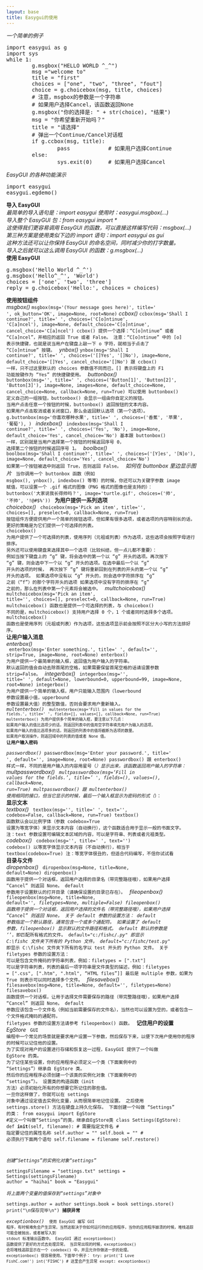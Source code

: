 ```yaml
---
layout: base
title: Easygui的使用
---
```

*一个简单的例子*
<pre>
import easygui as g
import sys
while 1:
        g.msgbox("HELLO WORLD ^_^")
        msg ="welcome to"
        title = "first"
        choices = ["one", "two", "three", "fout"]     
        choice = g.choicebox(msg, title, choices)
        # 注意，msgbox的参数是一个字符串
        # 如果用户选择Cancel，该函数返回None
        g.msgbox("你的选择是: " + str(choice), "结果")
        msg = "你希望重新开始吗？"
        title = "请选择"
        # 弹出一个Continue/Cancel对话框
        if g.ccbox(msg, title):
                pass            # 如果用户选择Continue
        else:
                sys.exit(0)     # 如果用户选择Cancel
</pre>
*EasyGUI 的各种功能演示*
<pre>
import easygui
easygui.egdemo()
</pre>
**导入 EasyGUI**  
*最简单的导入语句是：import easygui*
*使用时：easygui.msgbox(...)*    
_导入整个 EasyGUI 包：from easygui import *_  
*这使得我们更容易调用 EasyGUI 的函数，可以直接这样编写代码：msgbox(...)*   
*第三种方案是使用类似下边的 import 语句：import easygui as gui*    
*这种方法还可以让你保持 EasyGUI 的命名空间，同时减少你的打字数量。*    
*导入之后就可以这么调用 EasyGUI 的函数：g.msgbox(...)*    
**使用 EasyGUI**
<pre>
g.msgbox('Hello World ^_^')
g.msgbox('Hello^_^', 'World')
choices = ['one', 'two', 'three']
reply = g.choicebox('Hello:', choices = choices)
</pre>
**使用按钮组件**  
*msgbox()*
<code>msgbox(msg='(Your message goes here)', title=' ', ok_button='OK', image=None, root=None)</code>
*ccbox()*
<code>ccbox(msg='Shall I continue?', title=' ', choices=('C[o]ntinue', 'C[a]ncel'), image=None, default_choice='C[o]ntinue', cancel_choice='C[a]ncel')
ccbox() 提供一个选择：“C[o]ntinue” 或者 “C[a]ncel”，并相应的返回 True 或者 False。
注意：“C[o]ntinue” 中的 [o] 表示快捷键，也就是说当用户在键盘上敲一下 o 字符，就相当于点击了 “C[o]ntinue” 按键。
</code>
*ynbox()*
<code>ynbox(msg='Shall I continue?', title=' ', choices=('[<F1>]Yes', '[<F2>]No'), image=None, default_choice='[<F1>]Yes', cancel_choice='[<F2>]No')
跟 ccbox() 一样，只不过这里默认的 choices 参数值不同而已，[] 表示将键盘上的 F1 功能按键作为 “Yes” 的快捷键使用。
</code>
*buttonbox()*
<code>
buttonbox(msg='', title=' ', choices=('Button[1]', 'Button[2]', 'Button[3]'), image=None, images=None, default_choice=None, cancel_choice=None, callback=None, run=True)
可以使用 buttonbox() 定义自己的一组按钮，buttonbox() 会显示一组由你自定义的按钮。
当用户点击任意一个按钮的时候，buttonbox() 返回按钮的文本内容。
如果用户点击取消或者关闭窗口，那么会返回默认选项（第一个选项）。
g.buttonbox(msg='你喜欢哪种水果', title=' ', choices=('香蕉', '苹果', '葡萄'), )
</code>
*indexbox()*
<code>
indexbox(msg='Shall I continue?', title=' ', choices=('Yes', 'No'), image=None, default_choice='Yes', cancel_choice='No')
基本跟 buttonbox() 一样，区别就是当用户选择第一个按钮的时候返回序号 0， 选择第二个按钮的时候返回序号 1。
</code>
*boolbox()*
<code>
boolbox(msg='Shall I continue?', title=' ', choices=('[Y]es', '[N]o'), image=None, default_choice='Yes', cancel_choice='No')
如果第一个按钮被选中则返回 True，否则返回 False。
</code>
*如何在 buttonbox 里边显示图片*
<code>
当你调用一个 buttonbox 函数（例如 msgbox(), ynbox(), indexbox() 等等）的时候，你还可以为关键字参数 image 赋值，可以设置一个 .gif 格式的图像（PNG 格式的图像也是支持的）：
buttonbox('大家说我长得帅吗？', image='turtle.gif', choices=('帅', '不帅', '!@#$%'))
</code>
**为用户提供一系列选项**  
*choicebox()*
<code>
choicebox(msg='Pick an item', title='', choices=[], preselect=0, callback=None, run=True)
按钮组件方便提供用户一个简单的按钮选项，但如果有很多选项，或者选项的内容特别长的话，更好的策略是为它们提供一个可选择的列表。
choicebox() 为用户提供了一个可选择的列表，使用序列（元祖或列表）作为选项，这些选项会按照字母进行排序。
另外还可以使用键盘来选择其中一个选项（比较纠结，但一点儿都不重要）：
例如当按下键盘上的 “g” 键，将会选中的第一个以 “g” 开头的选项。再次按下 “g” 键，则会选中下一个以 “g” 开头的选项。在选中最后一个以 “g” 开头的选项的时候，
再次按下 “g” 键将重新回到在列表的开头的第一个以 “g” 开头的选项。
如果选项中没有以 “g” 开头的，则会选中字符排序在 “g” 之前（“f”）的那个字符开头的选项
如果选项中没有字符的排序在 “g” 之前的，那么在列表中第一个元素将会被选中。
</code>
*multchoicebox()*
<code>
multchoicebox(msg='Pick an item', title='', choices=[], preselect=0, callback=None, run=True)
multchoicebox() 函数也是提供一个可选择的列表，与 choicebox() 不同的是，multchoicebox() 支持用户选择 0 个，1 个或者同时选择多个选项。
multchoicebox() 函数也是使用序列（元祖或列表）作为选项，这些选项显示前会按照不区分大小写的方法排好序。
</code>
**让用户输入消息**   
*enterbox()*  
<code>
enterbox(msg='Enter something.', title=' ', default='', strip=True, image=None, root=None)
enterbox() 为用户提供一个最简单的输入框，返回值为用户输入的字符串。
默认返回的值会自动去除首尾的空格，如果需要保留首尾空格的话请设置参数 strip=False。
</code>
*integerbox()*
<code>
integerbox(msg='', title=' ', default=None, lowerbound=0, upperbound=99, image=None, root=None)
integerbox() 为用户提供一个简单的输入框，用户只能输入范围内（lowerbound 参数设置最小值，upperbound 参数设置最大值）的整型数值，否则会要求用户重新输入。
*multenterbox()*
<code>
multenterbox(msg='Fill in values for the fields.', title=' ', fields=[], values=[], callback=None, run=True)
multenterbox() 为用户提供多个简单的输入框，要注意以下几点：
如果用户输入的值比选项少的话，则返回列表中的值用空字符串填充用户为输入的选项。
如果用户输入的值比选项多的话，则返回的列表中的值将截断为选项的数量。
如果用户取消操作，则返回域中的列表的值或者 None 值。
</code>
**让用户输入密码**    
*passwordbox()* 
passwordbox(msg='Enter your password.', title=' ', default='', image=None, root=None)
passwordbox() 跟 enterbox() 样式一样，不同的是用户输入的内容用星号（*）显示出来，该函数返回用户输入的字符串：
</code>
*multpasswordbox()*
<code>
multpasswordbox(msg=‘Fill in values for the fields.’, title=’ ', fields=(), values=(), callback=None, run=True)
multpasswordbox() 跟 multenterbox() 使用相同的接口，但当它显示的时候，最后一个输入框显示为密码的形式（*）：
</code>
**显示文本**   
*textbox()*
<code>
textbox(msg='', title=' ', text='', codebox=False, callback=None, run=True)
textbox() 函数默认会以比例字体（参数 codebox=True 设置为等宽字体）来显示文本内容（自动换行），这个函数适合用于显示一般的书面文字。
注：text 参数设置可编辑文本区域的内容，可以是字符串、列表或者元祖类型。
</code>
*codebox()*
<code>
codebox(msg='', title=' ', text='')
codebox() 以等宽字体显示文本内容（不自动换行），相当于 textbox(codebox=True)
注：等宽字体很丑的，但适合代码编写，不信你试试看
</code>
**目录与文件**  
*diropenbox()*
<code>
diropenbox(msg=None, title=None, default=None)
diropenbox() 函数用于提供一个对话框，返回用户选择的目录名（带完整路径哦），如果用户选择 “Cancel” 则返回 None。
default 参数用于设置默认的打开目录（请确保设置的目录已存在）。
</code>
*fileopenbox()*
<code>
fileopenbox(msg=None, title=None, default='*', filetypes=None, multiple=False)
fileopenbox() 函数用于提供一个对话框，返回用户选择的文件名（带完整路径哦），如果用户选择 “Cancel” 则返回 None。
关于 default 参数的设置方法：
default 参数指定一个默认路径，通常包含一个或多个通配符。
如果设置了 default 参数，fileopenbox() 显示默认的文件路径和格式。
default 默认的参数是 ‘*’，即匹配所有格式的文件。
default="c:/fishc/*.py" 即显示 C:\fishc 文件夹下所有的 Python 文件。
default="c:/fishc/test*.py" 即显示 C:\fishc 文件夹下所有的名字以 test 开头的 Python 文件。
关于 filetypes 参数的设置方法：
可以是包含文件掩码的字符串列表，例如：filetypes = [".txt"]
可以是字符串列表，列表的最后一项字符串是文件类型的描述，例如：filetypes = [".css", [".htm", ".html", “HTML files”]]
最后是 multiple 参数，如果为 True 则表示可以同时选择多个文件。
</code>
*filesavebox()*
<code>
filesavebox(msg=None, title=None, default='', filetypes=None)
filesavebox() 函数提供一个对话框，让用于选择文件需要保存的路径（带完整路径哦），如果用户选择 “Cancel” 则返回 None。
default 参数应该包含一个文件名（例如当前需要保存的文件名），当然也可以设置为空的，或者包含一个文件格式掩码的通配符。
filetypes 参数的设置方法请参考 fileopenbox() 函数。
</code>
**记住用户的设置**   
*EgStore*
<code>
GUI 编程中一个常见的场景就是要求用户设置一下参数，然后保存下来，以便下次用户使用你的程序的时候可以记住他的设置。
为了实现对用户的设置进行存储和恢复这一过程，EasyGUI 提供了一个叫做 EgStore 的类。
为了记住某些设置，你的应用程序必须定义一个类（下面案例中的 “Settings”）继承自 EgStore 类。
然后你的应用程序必须创建一个该类的实例化对象（下面案例中的 “settings”）。
设置类的构造函数（init 方法）必须初始化所有的你想要它所记住的那些值。
一旦你这样做了，你就可以在 settings 对象中通过设定值去实例化变量，从而很简单地记住设置。
之后使用 settings.store() 方法在硬盘上持久化保存。
下面创建一个叫做 “Settings” 的类：
from easygui import EgStore
#定义一个叫做“Settings”的类，继承自EgStore类
class Settings(EgStore):
    def __init__(self, filename):  # 需要指定文件名
        # 指定要记住的属性名称
        self.author = ""
        self.book = ""
        # 必须执行下面两个语句
        self.filename = filename
        self.restore()

_创建“Settings”的实例化对象“settings”_   
settingsFilename = "settings.txt"
settings = Settings(settingsFilename)
author = "haihai"
book = "Easygui"		
*将上面两个变量的值保存到“settings”对象中*   
settings.author = author
settings.book = book
settings.store()
print("\n保存完毕\n")
**捕获异常**   
*exceptionbox()*
<code>
使用 EasyGUI 编写 GUI 程序，有时候难免会产生异常。当然这取决于你如何运行你的应用程序，当你的应用程序崩溃的时候，堆栈追踪可能会被抛出，或者被写入到 stdout 标准输出函数中。
EasyGUI 通过 exceptionbox() 函数提供了更好的方式去处理异常。
当异常出现的时候，exceptionbox() 会将堆栈追踪显示在一个 codebox() 中，并且允许你做进一步的处理。
exceptionbox() 很容易使用，下面举个例子：
try:
        print('I Love FishC.com!')
        int('FISHC') # 这里会产生异常
except:
        exceptionbox()
</code>
